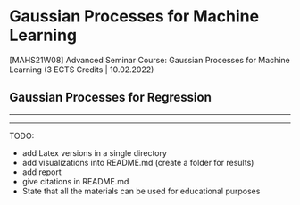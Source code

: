 # Gaussian Processes for Machine Learning
[MAHS21W08] Advanced Seminar Course: Gaussian Processes for Machine Learning (3 ECTS Credits | 10.02.2022)

## Gaussian Processes for Regression

--- 
---




TODO:
- add Latex versions in a single directory
- add visualizations into README.md (create a folder for results)
- add report
- give citations in README.md
- State that all the materials can be used for educational purposes
